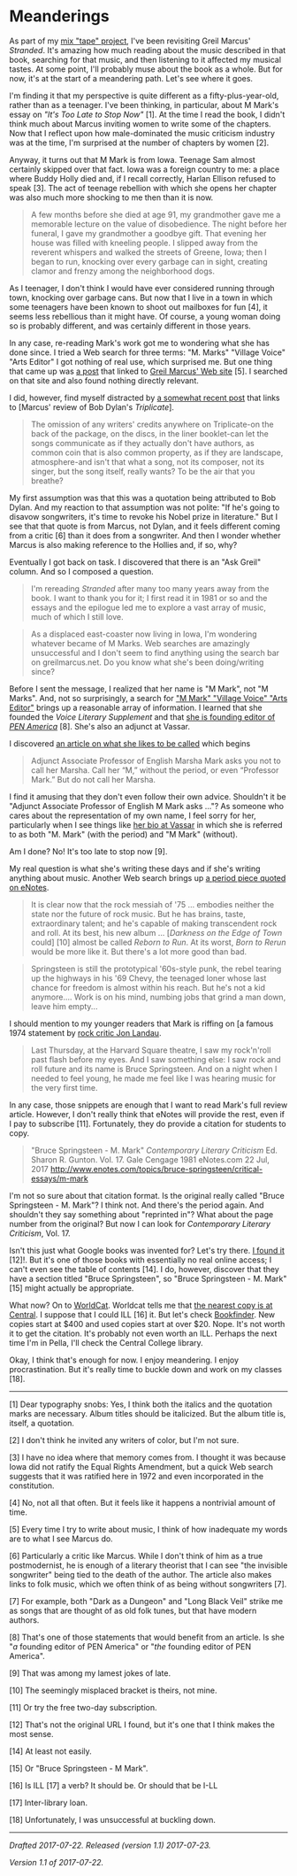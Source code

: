 Meanderings
===========

As part of my [mix "tape" project](mixtapes-intro), I've been revisiting
Greil Marcus' _Stranded_.  It's amazing how much reading about the music
described in that book, searching for that music, and then listening to
it affected my musical tastes.  At some point, I'll probably muse about
the book as a whole.  But for now, it's at the start of a meandering path.
Let's see where it goes.

I'm finding it that my perspective is quite different as a
fifty-plus-year-old, rather than as a teenager.  I've been thinking,
in particular, about M Mark's essay on _"It's Too Late to Stop Now"_
[1].  At the time I read the book, I didn't think much about Marcus
inviting women to write some of the chapters.  Now that I reflect upon
how male-dominated the music criticism industry was at the time, I'm
surprised at the number of chapters by women [2].

Anyway, it turns out that M Mark is from Iowa.  Teenage Sam almost
certainly skipped over that fact. Iowa was a foreign country to me: a
place where Buddy Holly died and, if I recall correctly, Harlan Ellison
refused to speak [3].  The act of teenage rebellion with which she opens
her chapter was also much more shocking to me then than it is now.

> A few months before she died at age 91, my grandmother gave me
a memorable lecture on the value of disobedience.  The night before
her funeral, I gave my grandmother a goodbye gift.  That evening her
house was filled with kneeling people.  I slipped away from the
reverent whispers and walked the streets of Greene, Iowa; then I began
to run, knocking over every garbage can in sight, creating clamor
and frenzy among the neighborhood dogs.

As I teenager, I don't think I would have ever considered running through
town, knocking over garbage cans.  But now that I live in a town in which
some teenagers have been known to shoot out mailboxes for fun [4], it seems
less rebellious than it might have.  Of course, a young woman doing so is
probably different, and was certainly different in those years.

In any case, re-reading Mark's work got me to wondering what she has
done since.  I tried a Web search for three terms: "M. Marks" "Village
Voice" "Arts Editor"  I got nothing of real use, which surprised me.
But one thing that came up was [a post](http://chrisbourke.blogspot.com/)
that linked to [Greil Marcus' Web site](http://greilmarcus.net/) [5].
I searched on that site and also found nothing directly relevant.

I did, however, find myself distracted by [a somewhat recent
post](https://greilmarcus.net/2017/04/21/bob-dylan-triplicate-041917/)
that links to [Marcus' review of Bob Dylan's _Triplicate_].

> The omission of any writers' credits anywhere on Triplicate-on the back of the package, on the discs, in the liner booklet-can let the songs communicate as if they actually don't have authors, as common coin that is also common property, as if they are landscape, atmosphere-and isn't that what a song, not its composer, not its singer, but the song itself, really wants? To be the air that you breathe?

My first assumption was that this was a quotation being attributed to
Bob Dylan.  And my reaction to that assumption was not polite: "If he's
going to disavow songwriters, it's time to revoke his Nobel prize
in literature."  But I see that that quote is from Marcus, not Dylan,
and it feels different coming from a critic [6] than it does from a
songwriter.  And then I wonder whether Marcus is also making reference
to the Hollies and, if so, why?

Eventually I got back on task.  I discovered that there is an "Ask Greil"
column.  And so I composed a question.

> I'm rereading _Stranded_ after many too many years away from the book.  I want to thank you for it; I first read it in 1981 or so and the essays and the epilogue led me to explore a vast array of music, much of which I still love.  

> As a displaced east-coaster now living in Iowa, I'm wondering whatever became of M Marks.  Web searches are amazingly unsuccessful and I don't seem to find anything using the search bar on greilmarcus.net.  Do you know what she's been doing/writing since?

Before I sent the message, I realized that her name is "M Mark", not
"M Marks".  And, not so surprisingly,
a search for ["M Mark" "Village Voice" "Arts
Editor"](https://www.google.com/search?q=%22M+Mark%22+%22Village+Voice%22+%22Arts+Editor%22)
brings up a reasonable array of information.  I learned that she founded the
_Voice Literary Supplement_ and that [she is founding editor of _PEN
America_](https://pen.org/user/m-mark/) [8].  She's also an adjunct
at Vassar.

I discovered [an article on what she likes to be called](https://news.hrvh.org/veridian/cgi-bin/senylrc?a=d&d=vcmisc20121101-01.2.43) which begins

> Adjunct Associate Professor of English Marsha Mark asks you not to call her Marsha. Call her “M,” without the period, or even “Professor Mark.” But do not call her Marsha. 

I find it amusing that they don't even follow their own advice.
Shouldn't it be "Adjunct Associate Professor of English M Mark asks
..."?  As someone who cares about the representation of my own name,
I feel sorry for her, particularly when I see things like [her bio at
Vassar](https://english.vassar.edu/bios/mamark.html) in which she is
referred to as both "M. Mark" (with the period) and "M Mark" (without).

Am I done?  No! It's too late to stop now [9].

My real question is what she's writing these days and if she's writing
anything about music.  Another Web search brings up [a period piece
quoted on eNotes](https://www.enotes.com/topics/bruce-springsteen/critical-essays/m-mark).

> It is clear now that the rock messiah of '75 … embodies neither the state nor the future of rock music. But he has brains, taste, extraordinary talent; and he's capable of making transcendent rock and roll. At its best, his new album ... [_Darkness on the Edge of Town_ could] [10] almost be called _Reborn to Run_. At its worst, _Born to Rerun_ would be more like it. But there's a lot more good than bad.

> Springsteen is still the prototypical '60s-style punk, the rebel tearing up the highways in his '69 Chevy, the teenaged loner whose last chance for freedom is almost within his reach. But he's not a kid anymore.... Work is on his mind, numbing jobs that grind a man down, leave him empty...

I should mention to my younger readers that Mark is riffing on [a famous 1974
statement by [rock critic Jon Landau](https://brucebase.wikispaces.com/1974-05-09+-+HARVARD+SQUARE+THEATRE%2C+CAMBRIDGE%2C+MA).

>  Last Thursday, at the Harvard Square theatre, I saw my rock'n'roll past flash before my eyes. And I saw something else: I saw rock and roll future and its name is Bruce Springsteen. And on a night when I needed to feel young, he made me feel like I was hearing music for the very first time. 

In any case, those snippets are enough that I want to read Mark's full
review article. However, I don't really think that eNotes will provide
the rest, even if I pay to subscribe [11].  Fortunately, they do provide
a citation for students to copy.

> "Bruce Springsteen - M. Mark" _Contemporary Literary Criticism_ Ed. Sharon R. Gunton. Vol. 17. Gale Cengage 1981 eNotes.com 22 Jul, 2017 <http://www.enotes.com/topics/bruce-springsteen/critical-essays/m-mark> 

I'm not so sure about that citation format.  Is the original really
called "Bruce Springsteen - M. Mark"?  I think not.  And there's the
period again.  And shouldn't they say something about "reprinted in"?
What about the page number from the original?  But now I can look for
_Contemporary Literary Criticism_, Vol. 17.

Isn't this just what Google books was invented for?  Let's try there.
[I found it](https://books.google.com/books?isbn=0810301075) [12]!.
But it's one of those books with essentially no real online access;
I can't even see the table of contents [14].  I do, however, discover that
they have a section titled "Bruce Springsteen", so "Bruce Springsteen -
M. Mark" [15] might actually be appropriate.

What now?  On to [WorldCat](http://www.worldcat.org).
Worldcat tells me that [the nearest copy is at
Central](http://www.worldcat.org/title/contemporary-literary-criticism-vol-17/oclc/785717021).
I suppose that I could ILL [16] it.  But let's check
[Bookfinder](https://www.bookfinder.com/search/?author=&title=&lang=en&isbn=0810301075&new_used=*&destination=us&currency=USD&mode=basic&st=sr&ac=qr).
New copies start at $400 and used copies start at over $20.  Nope.
It's not worth it to get the citation.  It's probably not even worth an
ILL.  Perhaps the next time I'm in Pella, I'll check the Central College
library.

Okay, I think that's enough for now.  I enjoy meandering.  I enjoy
procrastination.  But it's really time to buckle down and work on
my classes [18].

---

[1] Dear typography snobs: Yes, I think both the italics and the quotation
marks are necessary.  Album titles should be italicized.  But the album
title is, itself, a quotation.

[2] I don't think he invited any writers of color, but I'm not sure.

[3] I have no idea where that memory comes from.  I thought it was because
Iowa did not ratify the Equal Rights Amendment, but a quick Web search
suggests that it was ratified here in 1972 and even incorporated in the
constitution.

[4] No, not all that often.  But it feels like it happens a nontrivial
amount of time.

[5] Every time I try to write about music, I think of how inadequate my
words are to what I see Marcus do.

[6] Particularly a critic like Marcus.  While I don't think of him as
a true postmodernist, he is enough of a literary theorist that I can
see "the invisible songwriter" being tied to the death of the author.
The article also makes links to folk music, which we often think of as
being without songwriters [7].

[7] For example, both "Dark as a Dungeon" and "Long Black Veil" strike me
as songs that are thought of as old folk tunes, but that have modern
authors.

[8] That's one of those statements that would benefit from an article.  Is
she "*a* founding editor of PEN America" or "*the* founding editor of
PEN America".

[9] That was among my lamest jokes of late.

[10] The seemingly misplaced bracket is theirs, not mine.

[11] Or try the free two-day subscription.

[12] That's not the original URL I found, but it's one that I think
makes the most sense.

[14] At least not easily.

[15] Or "Bruce Springsteen - M Mark".

[16] Is ILL [17] a verb?  It should be.  Or should that be I-LL

[17] Inter-library loan.

[18] Unfortunately, I was unsuccessful at buckling down.

---

*Drafted 2017-07-22.  Released (version 1.1) 2017-07-23.*

*Version 1.1 of 2017-07-22.*
